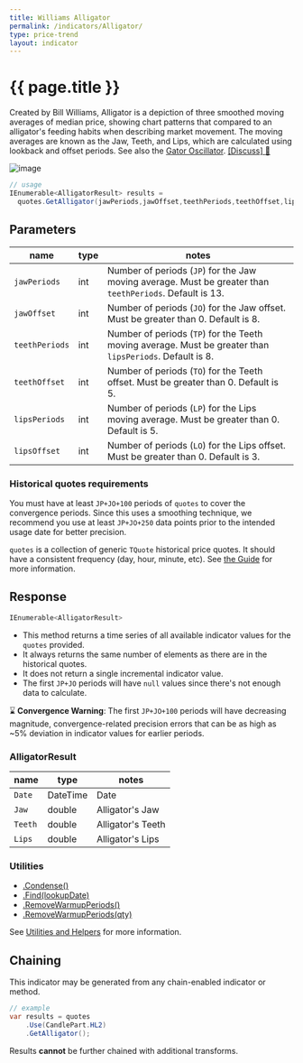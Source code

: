 ```yaml
---
title: Williams Alligator
permalink: /indicators/Alligator/
type: price-trend
layout: indicator
---
```


# {{ page.title }}

Created by Bill Williams, Alligator is a depiction of three smoothed moving averages of median price, showing chart patterns that compared to an alligator's feeding habits when describing market movement. The moving averages are known as the Jaw, Teeth, and Lips, which are calculated using lookback and offset periods.  See also the [Gator Oscillator]({{site.baseurl}}/indicators/Gator/#content).
[[Discuss] :speech_balloon:]({{site.github.repository_url}}/discussions/385 "Community discussion about this indicator")

![image]({{site.baseurl}}/assets/charts/Alligator.png)

```csharp
// usage
IEnumerable<AlligatorResult> results =
  quotes.GetAlligator(jawPeriods,jawOffset,teethPeriods,teethOffset,lipsPeriods,lipsOffset);
```

## Parameters

| name | type | notes
| -- |-- |--
| `jawPeriods` | int | Number of periods (`JP`) for the Jaw moving average.  Must be greater than `teethPeriods`.  Default is 13.
| `jawOffset` | int | Number of periods (`JO`) for the Jaw offset.  Must be greater than 0.  Default is 8.
| `teethPeriods` | int | Number of periods (`TP`) for the Teeth moving average.  Must be greater than `lipsPeriods`.  Default is 8.
| `teethOffset` | int | Number of periods (`TO`) for the Teeth offset.  Must be greater than 0.  Default is 5.
| `lipsPeriods` | int | Number of periods (`LP`) for the Lips moving average.  Must be greater than 0.  Default is 5.
| `lipsOffset` | int | Number of periods (`LO`) for the Lips offset.  Must be greater than 0.  Default is 3.

### Historical quotes requirements

You must have at least `JP+JO+100` periods of `quotes` to cover the convergence periods. Since this uses a smoothing technique, we recommend you use at least `JP+JO+250` data points prior to the intended usage date for better precision.

`quotes` is a collection of generic `TQuote` historical price quotes.  It should have a consistent frequency (day, hour, minute, etc).  See [the Guide]({{site.baseurl}}/guide/#historical-quotes) for more information.

## Response

```csharp
IEnumerable<AlligatorResult>
```

- This method returns a time series of all available indicator values for the `quotes` provided.
- It always returns the same number of elements as there are in the historical quotes.
- It does not return a single incremental indicator value.
- The first `JP+JO` periods will have `null` values since there's not enough data to calculate.

:hourglass: **Convergence Warning**: The first `JP+JO+100` periods will have decreasing magnitude, convergence-related precision errors that can be as high as ~5% deviation in indicator values for earlier periods.

### AlligatorResult

| name | type | notes
| -- |-- |--
| `Date` | DateTime | Date
| `Jaw` | double | Alligator's Jaw
| `Teeth` | double | Alligator's Teeth
| `Lips` | double | Alligator's Lips

### Utilities

- [.Condense()]({{site.baseurl}}/utilities#condense)
- [.Find(lookupDate)]({{site.baseurl}}/utilities#find-indicator-result-by-date)
- [.RemoveWarmupPeriods()]({{site.baseurl}}/utilities#remove-warmup-periods)
- [.RemoveWarmupPeriods(qty)]({{site.baseurl}}/utilities#remove-warmup-periods)

See [Utilities and Helpers]({{site.baseurl}}/utilities#utilities-for-indicator-results) for more information.

## Chaining

This indicator may be generated from any chain-enabled indicator or method.

```csharp
// example
var results = quotes
    .Use(CandlePart.HL2)
    .GetAlligator();
```

Results **cannot** be further chained with additional transforms.
